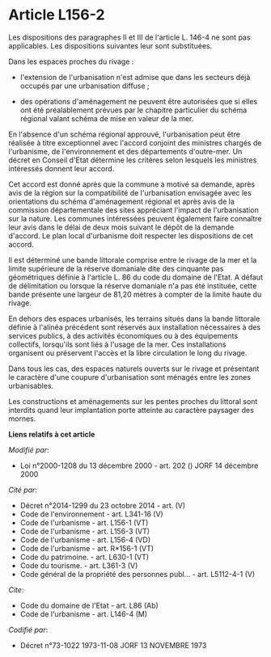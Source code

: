 # Article L156-2

Les dispositions des paragraphes II et III de l'article L. 146-4 ne sont pas applicables. Les dispositions suivantes leur
sont substituées.

Dans les espaces proches du rivage :

- l'extension de l'urbanisation n'est admise que dans les secteurs déjà occupés par une urbanisation diffuse ;

- des opérations d'aménagement ne peuvent être autorisées que si elles ont été préalablement prévues par le chapitre
particulier du schéma régional valant schéma de mise en valeur de la mer.

En l'absence d'un schéma régional approuvé, l'urbanisation peut être réalisée à titre exceptionnel avec l'accord conjoint des
ministres chargés de l'urbanisme, de l'environnement et des départements d'outre-mer. Un décret en Conseil d'Etat détermine
les critères selon lesquels les ministres intéressés donnent leur accord.

Cet accord est donné après que la commune a motivé sa demande, après avis de la région sur la compatibilité de l'urbanisation
envisagée avec les orientations du schéma d'aménagement régional et après avis de la commission départementale des sites
appréciant l'impact de l'urbanisation sur la nature. Les communes intéressées peuvent également faire connaître leur avis
dans le délai de deux mois suivant le dépôt de la demande d'accord. Le plan local d'urbanisme doit respecter les dispositions
de cet accord.

Il est déterminé une bande littorale comprise entre le rivage de la mer et la limite supérieure de la réserve domaniale dite
des cinquante pas géométriques définie à l'article L. 86 du code du domaine de l'Etat. A défaut de délimitation ou lorsque la
réserve domaniale n'a pas été instituée, cette bande présente une largeur de 81,20 mètres à compter de la limite haute du
rivage.

En dehors des espaces urbanisés, les terrains situés dans la bande littorale définie à l'alinéa précédent sont réservés aux
installation nécessaires à des services publics, à des activités économiques ou à des équipements collectifs, lorsqu'ils sont
liés à l'usage de la mer. Ces installations organisent ou préservent l'accès et la libre circulation le long du rivage.

Dans tous les cas, des espaces naturels ouverts sur le rivage et présentant le caractère d'une coupure d'urbanisation sont
ménagés entre les zones urbanisables.

Les constructions et aménagements sur les pentes proches du littoral sont interdits quand leur implantation porte atteinte au
caractère paysager des mornes.

**Liens relatifs à cet article**

_Modifié par_:

  - Loi n°2000-1208 du 13 décembre 2000 - art. 202 () JORF 14 décembre 2000

_Cité par_:

  - Décret n°2014-1299 du 23 octobre 2014 - art. (V)
  - Code de l'environnement - art. L341-16 (V)
  - Code de l'urbanisme - art. L156-1 (VT)
  - Code de l'urbanisme - art. L156-3 (VT)
  - Code de l'urbanisme - art. L156-4 (VD)
  - Code de l'urbanisme - art. R*156-1 (VT)
  - Code du patrimoine. - art. L630-1 (VT)
  - Code du tourisme. - art. L361-3 (V)
  - Code général de la propriété des personnes publ... - art. L5112-4-1 (V)

_Cite_:

  - Code du domaine de l'Etat - art. L86 (Ab)
  - Code de l'urbanisme - art. L146-4 (M)

_Codifié par_:

  - Décret n°73-1022 1973-11-08 JORF 13 NOVEMBRE 1973
